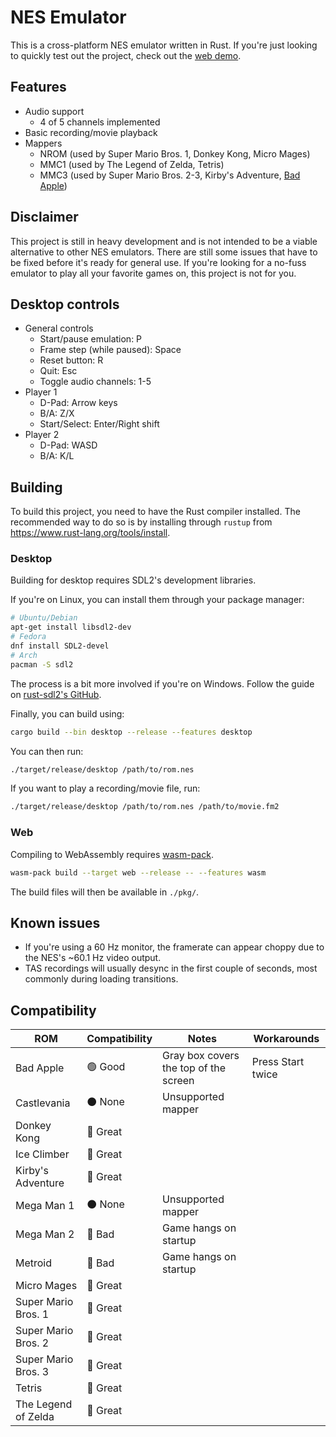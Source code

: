 # NES Emulator

This is a cross-platform NES emulator written in Rust. If you're just looking to
quickly test out the project, check out the [web demo](https://nes.purmple.com).

## Features

- Audio support
  - 4 of 5 channels implemented
- Basic recording/movie playback
- Mappers
  - NROM (used by Super Mario Bros. 1, Donkey Kong, Micro Mages)
  - MMC1 (used by The Legend of Zelda, Tetris)
  - MMC3 (used by Super Mario Bros. 2-3, Kirby's Adventure, [Bad Apple](https://littlelimit.net/bad_apple_2_5.htm))

## Disclaimer

This project is still in heavy development and is not intended to be a viable
alternative to other NES emulators. There are still some issues that have to be
fixed before it's ready for general use. If you're looking for a no-fuss
emulator to play all your favorite games on, this project is not for you.

## Desktop controls

- General controls
  - Start/pause emulation: P
  - Frame step (while paused): Space
  - Reset button: R
  - Quit: Esc
  - Toggle audio channels: 1-5
- Player 1
  - D-Pad: Arrow keys
  - B/A: Z/X
  - Start/Select: Enter/Right shift
- Player 2
  - D-Pad: WASD
  - B/A: K/L

## Building

To build this project, you need to have the Rust compiler installed. The
recommended way to do so is by installing through `rustup` from
<https://www.rust-lang.org/tools/install>.

### Desktop

Building for desktop requires SDL2's development libraries.

If you're on Linux, you can install them through your package manager:

```sh
# Ubuntu/Debian
apt-get install libsdl2-dev
# Fedora
dnf install SDL2-devel
# Arch
pacman -S sdl2
```

The process is a bit more involved if you're on Windows. Follow the guide on
[rust-sdl2's GitHub](https://github.com/Rust-SDL2/rust-sdl2#windows-msvc).

Finally, you can build using:

```sh
cargo build --bin desktop --release --features desktop
```

You can then run:

```sh
./target/release/desktop /path/to/rom.nes
```

If you want to play a recording/movie file, run:

```sh
./target/release/desktop /path/to/rom.nes /path/to/movie.fm2
```

### Web

Compiling to WebAssembly requires
[wasm-pack](https://github.com/rustwasm/wasm-pack).

```sh
wasm-pack build --target web --release -- --features wasm
```

The build files will then be available in `./pkg/`.

## Known issues

- If you're using a 60 Hz monitor, the framerate can appear choppy due to the
  NES's ~60.1 Hz video output.
- TAS recordings will usually desync in the first couple of seconds, most
  commonly during loading transitions.

## Compatibility

| ROM                 | Compatibility | Notes                                 | Workarounds       |
| ------------------- | ------------- | ------------------------------------- | ----------------- |
| Bad Apple           | 🟢 Good       | Gray box covers the top of the screen | Press Start twice |
| Castlevania         | ⚫ None       | Unsupported mapper                    |                   |
| Donkey Kong         | 🔵 Great      |                                       |                   |
| Ice Climber         | 🔵 Great      |                                       |                   |
| Kirby's Adventure   | 🔵 Great      |                                       |                   |
| Mega Man 1          | ⚫ None       | Unsupported mapper                    |                   |
| Mega Man 2          | 🔴 Bad        | Game hangs on startup                 |                   |
| Metroid             | 🔴 Bad        | Game hangs on startup                 |                   |
| Micro Mages         | 🔵 Great      |                                       |                   |
| Super Mario Bros. 1 | 🔵 Great      |                                       |                   |
| Super Mario Bros. 2 | 🔵 Great      |                                       |                   |
| Super Mario Bros. 3 | 🔵 Great      |                                       |                   |
| Tetris              | 🔵 Great      |                                       |                   |
| The Legend of Zelda | 🔵 Great      |                                       |                   |
